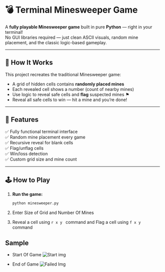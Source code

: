 # 💣 Terminal Minesweeper Game

A **fully playable Minesweeper game** built in pure **Python** — right in your terminal!  
No GUI libraries required — just clean ASCII visuals, random mine placement, and the classic logic-based gameplay.

---

## 🧠 How It Works

This project recreates the traditional Minesweeper game:
- A grid of hidden cells contains **randomly placed mines**   
- Each revealed cell shows a number (count of nearby mines)  
- Use logic to reveal safe cells and **flag** suspected mines ⚑  
- Reveal all safe cells to win — hit a mine and you’re done!

---

## 🚀 Features

✅ Fully functional terminal interface  
✅ Random mine placement every game  
✅ Recursive reveal for blank cells  
✅ Flag/unflag cells  
✅ Win/loss detection  
✅ Custom grid size and mine count  

---

## 🕹️ How to Play

1. **Run the game:**
   ```bash
   python minesweeper.py
   ```

2. Enter Size of Grid and Number Of Mines

3. Reveal a cell using `r x y ` command and Flag a cell using `f x y` command

## Sample 

- Start Of Game
![Start img](asset/StartImage.png)

- End of Game 
![Failed Img](asset/EndImage.png)
